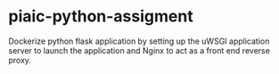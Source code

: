 # piaic-python-assigment
Dockerize python flask application by setting up the uWSGI application server to launch the application and Nginx to act as a front end reverse proxy.
